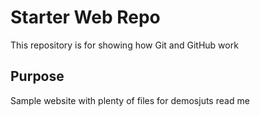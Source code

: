 # Starter Web Repo

This repository is for showing how Git and GitHub work

## Purpose

Sample website with plenty of files for demosjuts read me
